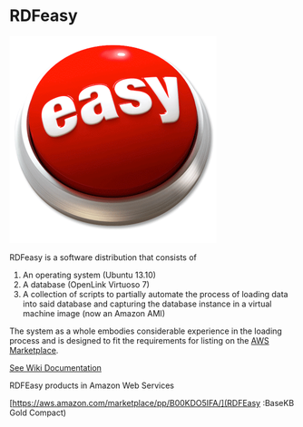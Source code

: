 RDFeasy
=======

![Red Round Easy Button](https://raw.githubusercontent.com/paulhoule/images/master/EZ_button.png)

RDFeasy is a software distribution that consists of

1. An operating system (Ubuntu 13.10)
2. A database (OpenLink Virtuoso 7)
3. A collection of scripts to partially automate the process of loading data into said database and capturing the database instance in a virtual machine image (now an Amazon AMI)

The system as a whole embodies considerable experience in the loading process and is designed to fit the requirements for listing on the [AWS Marketplace](https://aws.amazon.com/marketplace).

[See Wiki Documentation](https://github.com/paulhoule/RDFeasy/wiki)

RDFEasy products in Amazon Web Services

[https://aws.amazon.com/marketplace/pp/B00KDO5IFA/](RDFEasy :BaseKB Gold Compact)
